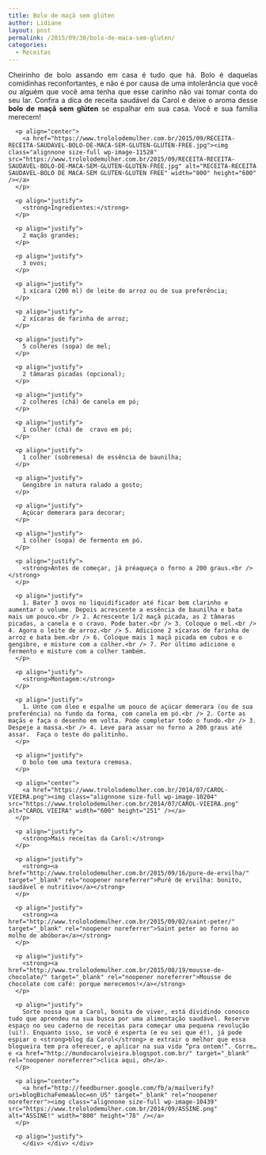 ```yaml
---
title: Bolo de maçã sem glúten
author: Lidiane
layout: post
permalink: /2015/09/30/bolo-de-maca-sem-gluten/
categories:
  - Receitas
---
```

<div class="post">
  <div class="body">
    <div id="f5717c45-1423-4abd-bc5f-2e8a23d32846" class="postBody" style="margin: 4px 0px 0px; border-width: 0px; padding: 0px;" contenteditable="true">
      <p style="text-align: justify;" align="justify">
        Cheirinho de bolo assando em casa é tudo que há. Bolo é daquelas comidinhas reconfortantes, e não é por causa de uma intolerância que você ou alguém que você ama tenha que esse carinho não vai tomar conta do seu lar. Confira a dica de receita saudável da Carol e deixe o aroma desse <strong>bolo de maçã sem glúten</strong> se espalhar em sua casa. Você e sua família merecem!
      </p>
      
      <p align="center">
        <a href="https://www.trololodemulher.com.br/2015/09/RECEITA-RECEITA-SAUDAVEL-BOLO-DE-MACA-SEM-GLUTEN-GLUTEN-FREE.jpg"><img class="alignnone size-full wp-image-11528" src="https://www.trololodemulher.com.br/2015/09/RECEITA-RECEITA-SAUDAVEL-BOLO-DE-MACA-SEM-GLUTEN-GLUTEN-FREE.jpg" alt="RECEITA-RECEITA SAUDAVEL-BOLO DE MACA-SEM GLUTEN-GLUTEN FREE" width="800" height="600" /></a>
      </p>
      
      <p align="justify">
        <strong>Ingredientes:</strong>
      </p>
      
      <p align="justify">
        2 maçãs grandes;
      </p>
      
      <p align="justify">
        3 ovos;
      </p>
      
      <p align="justify">
        1 xícara (200 ml) de leite de arroz ou de sua preferência;
      </p>
      
      <p align="justify">
        2 xícaras de farinha de arroz;
      </p>
      
      <p align="justify">
        5 colheres (sopa) de mel;
      </p>
      
      <p align="justify">
        2 tâmaras picadas (opcional);
      </p>
      
      <p align="justify">
        2 colheres (chá) de canela em pó;
      </p>
      
      <p align="justify">
        1 colher (chá) de  cravo em pó;
      </p>
      
      <p align="justify">
        1 colher (sobremesa) de essência de baunilha;
      </p>
      
      <p align="justify">
        Gengibre in natura ralado a gosto;
      </p>
      
      <p align="justify">
        Açúcar demerara para decorar;
      </p>
      
      <p align="justify">
        1 colher (sopa) de fermento em pó.
      </p>
      
      <p align="justify">
        <strong>Antes de começar, já préaqueça o forno a 200 graus.<br /> </strong>
      </p>
      
      <p align="justify">
        1. Bater 3 ovos no liquidificador até ficar bem clarinho e aumentar o volume. Depois acrescente a essência de baunilha e bata mais um pouco.<br /> 2. Acrescente 1/2 maçã picada, as 2 tâmaras picadas, a canela e o cravo. Pode bater.<br /> 3. Coloque o mel.<br /> 4. Agora o leite de arroz.<br /> 5. Adicione 2 xícaras de farinha de arroz e bata bem.<br /> 6. Coloque mais 1 maçã picada em cubos e o gengibre, e misture com a colher.<br /> 7. Por último adicione o fermento e misture com a colher também.
      </p>
      
      <p align="justify">
        <strong>Montagem:</strong>
      </p>
      
      <p align="justify">
        1. Unte com óleo e espalhe um pouco de açúcar demerara (ou de sua preferência) no fundo da forma, com canela em pó.<br /> 2. Corte as maçãs e faça o desenho em volta. Pode completar todo o fundo.<br /> 3. Despeje a massa.<br /> 4. Leve para assar no forno a 200 graus até assar.  Faça o teste do palitinho.
      </p>
      
      <p align="justify">
        O bolo tem uma textura cremosa.
      </p>
      
      <p align="center">
        <a href="https://www.trololodemulher.com.br/2014/07/CAROL-VIEIRA.png"><img class="alignnone size-full wp-image-10204" src="https://www.trololodemulher.com.br/2014/07/CAROL-VIEIRA.png" alt="CAROL VIEIRA" width="600" height="251" /></a>
      </p>
      
      <p align="justify">
        <strong>Mais receitas da Carol:</strong>
      </p>
      
      <p align="justify">
        <strong><a href="http://www.trololodemulher.com.br/2015/09/16/pure-de-ervilha/" target="_blank" rel="noopener noreferrer">Purê de ervilha: bonito, saudável e nutritivo</a></strong>
      </p>
      
      <p align="justify">
        <strong><a href="http://www.trololodemulher.com.br/2015/09/02/saint-peter/" target="_blank" rel="noopener noreferrer">Saint peter ao forno ao molho de abóbora</a></strong>
      </p>
      
      <p align="justify">
        <strong><a href="http://www.trololodemulher.com.br/2015/08/19/mousse-de-chocolate/" target="_blank" rel="noopener noreferrer">Mousse de chocolate com café: porque merecemos!</a></strong>
      </p>
      
      <p align="justify">
        Sorte nossa que a Carol, bonita de viver, está dividindo conosco tudo que aprendeu na sua busca por uma alimentação saudável. Reserve espaço no seu caderno de receitas para começar uma pequena revolução (ui!). Enquanto isso, se você é esperta (e eu sei que é!), já pode espiar o <strong>blog da Carol</strong> e extrair o melhor que essa blogueira tem pra oferecer, e aplicar na sua vida “pra ontem!”. Corre… e <a href="http://mundocarolvieira.blogspot.com.br/" target="_blank" rel="noopener noreferrer">clica aqui, oh</a>.
      </p>
      
      <p align="center">
        <a href="http://feedburner.google.com/fb/a/mailverify?uri=blogBichaFemea&loc=en_US" target="_blank" rel="noopener noreferrer"><img class="alignnone size-full wp-image-10439" src="https://www.trololodemulher.com.br/2014/09/ASSINE.png" alt="ASSINE!" width="800" height="78" /></a>
      </p>
      
      <p align="justify">
        </div> </div> </div>